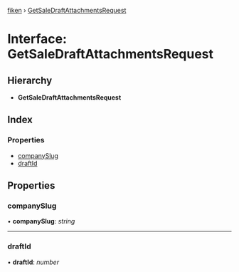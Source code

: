 [fiken](../README.md) › [GetSaleDraftAttachmentsRequest](getsaledraftattachmentsrequest.md)

# Interface: GetSaleDraftAttachmentsRequest

## Hierarchy

* **GetSaleDraftAttachmentsRequest**

## Index

### Properties

* [companySlug](getsaledraftattachmentsrequest.md#companyslug)
* [draftId](getsaledraftattachmentsrequest.md#draftid)

## Properties

###  companySlug

• **companySlug**: *string*

___

###  draftId

• **draftId**: *number*
